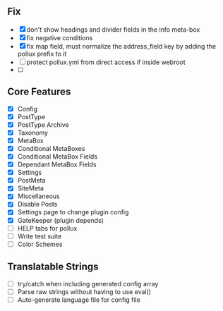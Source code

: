 ## Fix
- [x] don't show headings and divider fields in the info meta-box
- [x] fix negative conditions
- [x] fix map field, must normalize the address_field key by adding the pollux prefix to it
- [ ] protect pollux.yml from direct access if inside webroot
- [ ]

## Core Features
- [x] Config
- [x] PostType
- [x] PostType Archive
- [x] Taxonomy
- [x] MetaBox
- [x] Conditional MetaBoxes
- [x] Conditional MetaBox Fields
- [x] Dependant MetaBox Fields
- [x] Settings
- [x] PostMeta
- [x] SiteMeta
- [x] Miscellaneous
- [x] Disable Posts
- [x] Settings page to change plugin config
- [x] GateKeeper (plugin depends)
- [ ] HELP tabs for pollux
- [ ] Write test suite
- [ ] Color Schemes

## Translatable Strings
- [ ] try/catch when including generated config array
- [ ] Parse raw strings without having to use eval()
- [ ] Auto-generate language file for config file
